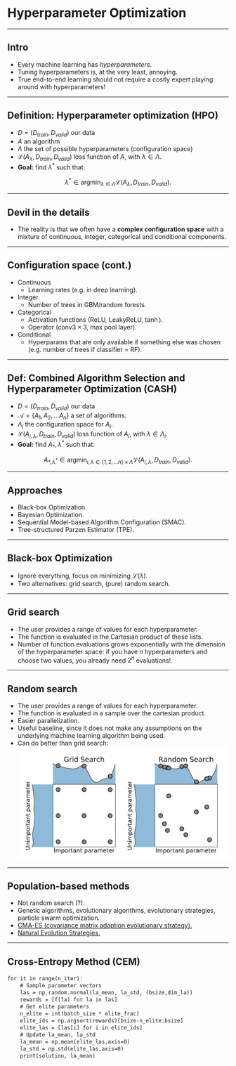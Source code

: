 # Hyperparameter Optimization

---
## Intro

- Every machine learning has *hyperparameters*. 
- Tuning hyperparameters is, at the very least, annoying.
- True end-to-end learning should not require a costly expert playing around with hyperparameters!

---
## Definition: Hyperparameter optimization (HPO)

- $D = (D_{train}, D_{valid})$ our data
- $A$ an algorithm
- $\Lambda$ the set of possible hyperparameters (configuration space)
- $\mathcal{L}(A_\lambda,D_{train}, D_{valid})$ loss function of $A$, with $\lambda \in \Lambda$. 
- **Goal:** find $\lambda^*$ such that:

$$ \lambda^* \in \mathrm{argmin}_{\lambda \in \Lambda}\mathcal{L}(A_\lambda,D_{train}, D_{valid}).$$


--- 
## Devil in the details
- The reality is that we often have a **complex configuration space** with a mixture of continuous, integer, categorical and conditional components.

---
## Configuration space (cont.)
- Continuous
	- Learning rates (e.g. in deep learning).
- Integer
	- Number of trees in GBM/random forests.
- Categorical
	- Activation functions (ReLU, LeakyReLU, $\tanh$).
	- Operator ($\mathrm{conv}3\times3$, max pool layer).
- Conditional
	- Hyperparams that are only available if something else was chosen (e.g. number of trees if classifier = RF).


---
## Def: Combined Algorithm Selection and Hyperparameter Optimization (CASH)

- $D = (D_{train}, D_{valid})$ our data
- $\mathcal A = \{A_1, A_2, \ldots A_n\}$ a set of algorithms.
- $\Lambda_i$ the configuration space for $A_i$.
- $\mathcal{L}(A_{i,\lambda},D_{train}, D_{valid})$ loss function of $A_i$, with $\lambda \in \Lambda_i$. 
- **Goal:** find $A_*, \lambda^*$ such that:

$$ A_{*,\lambda^*} \in \mathrm{argmin}_{i, \lambda \in \{1, 2, \ldots n\}\times \Lambda}\mathcal{L}(A_{i,\lambda},D_{train}, D_{valid}).$$

---
## Approaches
- Black-box Optimization.
- Bayesian Optimization.
- Sequential Model-based Algorithm Configuration (SMAC).
- Tree-structured Parzen Estimator (TPE).

---
## Black-box Optimization
- Ignore everything, focus on minimizing $\mathcal{L}(\lambda)$. 
- Two alternatives: grid search, (pure) random search.

---
## Grid search
- The user provides a range of values for each hyperparameter.
- The function is evaluated in the Cartesian product of these lists.
- Number of function evaluations grows exponentially with the dimension of the hyperparameter space: if you have $n$ hyperparameters and choose two values, you already need $2^n$ evaluations!.

---
## Random search
- The user provides a range of values for each hyperparameter.
- The function is evaluated in a sample over the cartesian product.
- Easier parallelization.
- Useful baseline, since it does not make any assumptions on the underlying machine learning algorithm being used.
- Can do better than grid search:
![](img/gridvsrandom.PNG)

---
## Population-based methods
- Not random search (?).
- Genetic algorithms, evolutionary algorithms, evolutionary strategies, particle swarm optimization.
- [CMA-ES (covariance matrix adaption evolutionary strategy).](https://arxiv.org/pdf/1604.00772.pdf)
- [Natural Evolution Strategies.](http://people.idsia.ch/~tom/publications/nes.pdf)


---
## Cross-Entropy Method (CEM)
```
for it in range(n_iter):
    # Sample parameter vectors
    las = np.random.normal(la_mean, la_std, (bsize,dim_la))
    rewards = [f(la) for la in las]
    # Get elite parameters
    n_elite = int(batch_size * elite_frac)
    elite_ids = np.argsort(rewards)[bsize-n_elite:bsize]
    elite_las = [las[i] for i in elite_ids]
    # Update la_mean, la_std
    la_mean = np.mean(elite_las,axis=0)
    la_std = np.std(elite_las,axis=0)
    print(solution, la_mean)
```    
